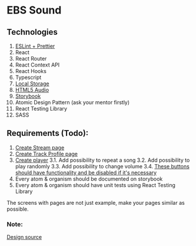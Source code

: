 # EBS Sound

## Technologies
1. [ESLint + Prettier](https://github.com/ebs-integrator/ebs-fe-intership-test-1)
2. React
3. React Router
4. React Context API
5. React Hooks
6. Typescript
7. [Local Storage](https://www.w3schools.com/html/html5_webstorage.asp)
8. [HTML5 Audio](https://www.youtube.com/watch?v=vtZCMTtP-0Y)
9. [Storybook](https://storybook.js.org/)
10. Atomic Design Pattern (ask your mentor firstly)
11. React Testing Library
12. SASS

## Requirements (Todo):
1. [Create Stream page](https://prnt.sc/u4d36c)
2. [Create Track Profile page](https://prnt.sc/u4d4sy)
3. [Create player](https://prnt.sc/u4d5l7)
3.1. Add possibility to repeat a song
3.2. Add possibility to play randomly
3.3. Add possibility to change volume
3.4. [These buttons should have functionality and be disabled if it's necessary](https://prnt.sc/u4d6qj)
4. Every atom & organism should be documented on storybook
5. Every atom & organism should have unit tests using React Testing Library

The screens with pages are not just example, make your pages similar as possible.

### Note:
[Design source](https://www.deezer.com/us/album/162030402?utm_source=deezer&utm_content=album-162030402&utm_term=3495238764_1596749089&utm_medium=web)
